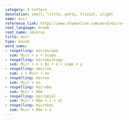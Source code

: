 ```yaml
---
category: 4-letters
denotation: small, little, petty, trivial, slight
name: micr
reference_link: https://www.etymonline.com/word/micro-
root_language: Greek
root_name: smikros
title: micr
type: bound
word_sums:
- respelling: microscope
  sum: Micr + o + Scope
- respelling: microbiology
  sum: Micr + o + Bi + o + Loge + y
- respelling: omicron
  sum: o + Micr + on
- respelling: micron
  sum: Micr + on
- respelling: microbe
  sum: Micr + Obe
- respelling: microbial
  sum: Micr + Obe + i + al
- respelling: microbes
  sum: Micr + Obe + s
---
```

